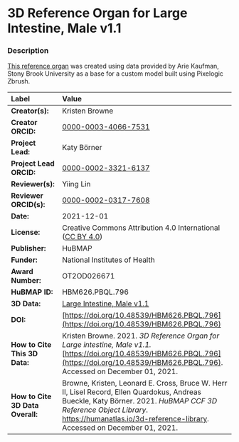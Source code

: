 # 3D Reference Organ for Large Intestine, Male v1.1

### Description
[This reference organ](https://humanatlas.io/3d-reference-library) was created using data provided by Arie Kaufman, Stony Brook University as a base for a custom model built using Pixelogic Zbrush.

| Label | Value |
| :------------- |:-------------|
| **Creator(s):** | Kristen Browne |
| **Creator ORCID:** | [0000-0003-4066-7531](https://orcid.org/0000-0003-4066-7531) |
| **Project Lead:** | Katy B&ouml;rner |
| **Project Lead ORCID:** | [0000-0002-3321-6137](https://orcid.org/0000-0002-3321-6137) |
| **Reviewer(s):** | Yiing Lin |
| **Reviewer ORCID(s):** |[0000-0002-0317-7608](https://doi.org/10.5072/0000-0002-0317-7608) |
| **Date:** | 2021-12-01 |
| **License:** | Creative Commons Attribution 4.0 International ([CC BY 4.0](https://creativecommons.org/licenses/by/4.0/)) |
| **Publisher:** | HuBMAP |
| **Funder:** | National Institutes of Health |
| **Award Number:** | OT2OD026671 |
| **HuBMAP ID:** | HBM626.PBQL.796 |
| **3D Data:** | [Large Intestine, Male v1.1](https://hubmapconsortium.github.io/ccf-releases/v1.1/models/SBU_M_Intestine_Large.glb) |
| **DOI:** | [https://doi.org/10.48539/HBM626.PBQL.796](https://doi.org/10.48539/HBM626.PBQL.796) |
| **How to Cite This 3D Data:** | Kristen Browne. 2021. *3D Reference Organ for Large intestine, Male v1.1.* [https://doi.org/10.48539/HBM626.PBQL.796](https://doi.org/10.48539/HBM626.PBQL.796). Accessed on December 01, 2021. |
| **How to Cite 3D Data Overall:** | Browne, Kristen, Leonard E. Cross, Bruce W. Herr II, Lisel Record, Ellen Quardokus, Andreas Bueckle, Katy B&ouml;rner. 2021. *HuBMAP CCF 3D Reference Object Library*. https://humanatlas.io/3d-reference-library. Accessed on December 01, 2021. |
